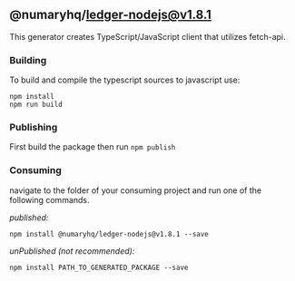 ## @numaryhq/ledger-nodejs@v1.8.1

This generator creates TypeScript/JavaScript client that utilizes fetch-api.

### Building

To build and compile the typescript sources to javascript use:
```
npm install
npm run build
```

### Publishing

First build the package then run ```npm publish```

### Consuming

navigate to the folder of your consuming project and run one of the following commands.

_published:_

```
npm install @numaryhq/ledger-nodejs@v1.8.1 --save
```

_unPublished (not recommended):_

```
npm install PATH_TO_GENERATED_PACKAGE --save
